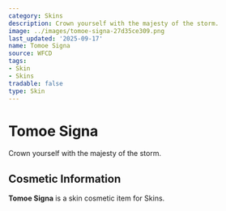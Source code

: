 ```yaml
---
category: Skins
description: Crown yourself with the majesty of the storm.
image: ../images/tomoe-signa-27d35ce309.png
last_updated: '2025-09-17'
name: Tomoe Signa
source: WFCD
tags:
- Skin
- Skins
tradable: false
type: Skin
---
```


# Tomoe Signa

Crown yourself with the majesty of the storm.

## Cosmetic Information

**Tomoe Signa** is a skin cosmetic item for Skins.

